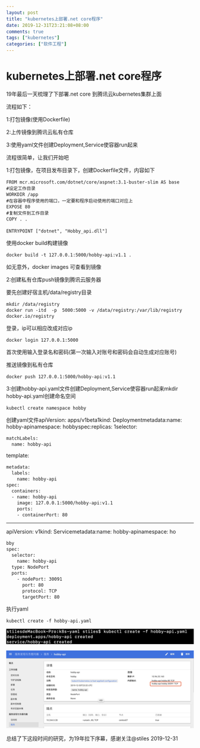 ```yaml
---
layout: post
title: "kubernetes上部署.net core程序"
date: 2019-12-31T23:21:08+08:00
comments: true
tags: ["kubernetes"]
categories: ["软件工程"]
---
```


# kubernetes上部署.net core程序

19年最后一天梳理了下部署.net core 到腾讯云kubernetes集群上面

流程如下：

1:打包镜像(使用Dockerfile)

2:上传镜像到腾讯云私有仓库

3:使用yaml文件创建Deployment,Service使容器run起来

流程很简单，让我们开始吧

1:打包镜像，在项目发布目录下，创建Dockerfile文件，内容如下

```
FROM mcr.microsoft.com/dotnet/core/aspnet:3.1-buster-slim AS base
#设定工作目录
WORKDIR /app
#在容器中程序使用的端口，一定要和程序启动使用的端口对应上
EXPOSE 80
#复制文件到工作目录
COPY . .

ENTRYPOINT ["dotnet", "Hobby_api.dll"]
```

使用docker build构建镜像

```
docker build -t 127.0.0.1:5000/hobby-api:v1.1 .
```

如无意外，docker images 可查看到镜像

2:创建私有仓库push镜像到腾讯云服务器

要先创建好宿主机/data/registry目录

```
mkdir /data/registry
docker run -itd  -p  5000:5000 -v /data/registry:/var/lib/registry  docker.io/registry
```

登录，ip可以相应改成对应ip

```
docker login 127.0.0.1:5000
```

首次使用输入登录名和密码(第一次输入对账号和密码会自动生成对应账号)

推送镜像到私有仓库

```
docker push 127.0.0.1:5000/hobby-api:v1.1
```

3:创建hobby-api.yaml文件创建Deployment,Service使容器run起来mkdir hobby-api.yaml创建命名空间

```
kubectl create namespace hobby
```

创建yaml文件apiVersion: apps/v1beta1kind: Deploymentmetadata:name: hobby-apinamespace: hobbyspec:replicas: 1selector:

```
matchLabels:
  name: hobby-api
```

template:

```
metadata:
  labels:
    name: hobby-api
spec:
  containers:
  - name: hobby-api
    image: 127.0.0.1:5000/hobby-api:v1.1
    ports:
    - containerPort: 80
```

------

apiVersion: v1kind: Servicemetadata:name: hobby-apinamespace: ho

```
bby
spec:
  selector:
    name: hobby-api
  type: NodePort
  ports:
    - nodePort: 30091
      port: 80
      protocol: TCP
      targetPort: 80
```

执行yaml

```
kubectl create -f hobby-api.yaml
```

![../uploads/2020/10/100498012.jpg](../uploads/2020/10/100498012.jpg)

![../uploads/2020/10/2780905707.jpg](../uploads/2020/10/2780905707.jpg)

总结了下这段时间的研究，为19年拉下序幕，感谢关注@stiles 2019-12-31